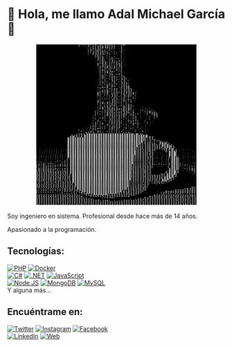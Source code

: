 # 🍵 Hola, me llamo Adal Michael García 🖖

<p align="center">
  <img src="TazaCafeASCII.gif" alt="logo">
</p>

Soy ingeniero en sistema. Profesional desde hace más de 14 años.

Apasionado a la programación.

## Tecnologías:
[![PHP](https://img.shields.io/badge/PHP-7a86b8?style=for-the-badge&logo=php&logoColor=white&labelColor=101010)]()
[![Docker](https://img.shields.io/badge/docker-F7DF1E?style=for-the-badge&logo=docker&logoColor=white&labelColor=101010)]()
</br>
[![C#](https://img.shields.io/badge/C%23-F7DF1E?style=for-the-badge&logo=c%23&logoColor=white&labelColor=101010)]()
[![.NET](https://img.shields.io/badge/net-F7DF1E?style=for-the-badge&logo=dotnet&logoColor=white&labelColor=101010)]()
[![JavaScript](https://img.shields.io/badge/JavaScript-F7DF1E?style=for-the-badge&logo=javascript&logoColor=white&labelColor=101010)]()
</br>
[![Node.JS](https://img.shields.io/badge/Node.JS-339933?style=for-the-badge&logo=node.js&logoColor=white&labelColor=101010)]()
[![MongoDB](https://img.shields.io/badge/MongoDB-47A248?style=for-the-badge&logo=mongodb&logoColor=white&labelColor=101010)]()
[![MySQL](https://img.shields.io/badge/MySQL-4479A1?style=for-the-badge&logo=mysql&logoColor=white&labelColor=101010)]()
</br>
Y alguna más...

## Encuéntrame en:

[![Twitter](https://img.shields.io/badge/Twitter-@aodaru-1DA1F2?style=for-the-badge&logo=twitter&logoColor=white&labelColor=101010)](https://twitter.com/aodaru)
[![Instagram](https://img.shields.io/badge/Instagram-@aodarug-E4405F?style=for-the-badge&logo=instagram&logoColor=white&labelColor=101010)](https://www.instagram.com/aodarug/)
[![Facebook](https://img.shields.io/badge/Facebook-@adalg1-1877F2?style=for-the-badge&logo=facebook&logoColor=white&labelColor=101010)](https://facebook.com/adalg1)
</br>
[![LinkedIn](https://img.shields.io/badge/LinkedIn-Adal_Garcia-0077B5?style=for-the-badge&logo=linkedin&logoColor=white&labelColor=101010)](https://www.linkedin.com/in/adal-garcia-471889197/)
[![Web](https://img.shields.io/badge/adalgarcia.com-14a1f0?style=for-the-badge&logo=dev.to&logoColor=white&labelColor=101010)](https://adalgarcia.com)


<!--
**aodaru/aodaru** is a ✨ _special_ ✨ repository because its `README.md` (this file) appears on your GitHub profile.

Here are some ideas to get you started:

- 🔭 I’m currently working on ...
- 🌱 I’m currently learning ...
- 👯 I’m looking to collaborate on ...
- 🤔 I’m looking for help with ...
- 💬 Ask me about ...
- 📫 How to reach me: ...
- 😄 Pronouns: ...
- ⚡ Fun fact: ...
-->
